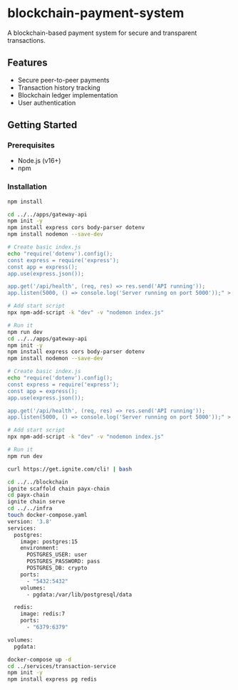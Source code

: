 # blockchain-payment-system

A blockchain-based payment system for secure and transparent transactions.

## Features

- Secure peer-to-peer payments
- Transaction history tracking
- Blockchain ledger implementation
- User authentication

## Getting Started

### Prerequisites

- Node.js (v16+)
- npm

### Installation

```sh
npm install

cd ../../apps/gateway-api
npm init -y
npm install express cors body-parser dotenv
npm install nodemon --save-dev

# Create basic index.js
echo "require('dotenv').config();
const express = require('express');
const app = express();
app.use(express.json());

app.get('/api/health', (req, res) => res.send('API running'));
app.listen(5000, () => console.log('Server running on port 5000'));" > index.js

# Add start script
npx npm-add-script -k "dev" -v "nodemon index.js"

# Run it
npm run dev
cd ../../apps/gateway-api
npm init -y
npm install express cors body-parser dotenv
npm install nodemon --save-dev

# Create basic index.js
echo "require('dotenv').config();
const express = require('express');
const app = express();
app.use(express.json());

app.get('/api/health', (req, res) => res.send('API running'));
app.listen(5000, () => console.log('Server running on port 5000'));" > index.js

# Add start script
npx npm-add-script -k "dev" -v "nodemon index.js"

# Run it
npm run dev

curl https://get.ignite.com/cli! | bash

cd ../../blockchain
ignite scaffold chain payx-chain
cd payx-chain
ignite chain serve
cd ../../infra
touch docker-compose.yaml
version: '3.8'
services:
  postgres:
    image: postgres:15
    environment:
      POSTGRES_USER: user
      POSTGRES_PASSWORD: pass
      POSTGRES_DB: crypto
    ports:
      - "5432:5432"
    volumes:
      - pgdata:/var/lib/postgresql/data

  redis:
    image: redis:7
    ports:
      - "6379:6379"

volumes:
  pgdata:

docker-compose up -d
cd ../services/transaction-service
npm init -y
npm install express pg redis
